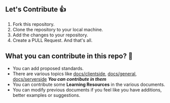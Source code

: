 ## Let's Contribute :+1:

1. Fork this repository.
1. Clone the repository to your local machine.
1. Add the changes to your repository.
1. Create a PULL Request. And that's all.

## What you can contribute in this repo? :punch:

- You can add proposed standards.
- There are various topics like [docs/clientside](docs/clientside), [docs/general](docs/general), [docs/serverside](docs/serverside) **_You can contribute in them_**
- You can contribute some **Learning Resources** in the various documents.
- You can modify previous documents if you feel like you have additions, better examples or suggestions.
